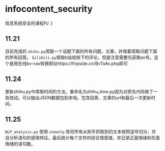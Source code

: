 # infocontent_security
信息系统安全的课程PJ
:)
## 11.21
目前完成的
`zhihu.py`爬取一个话题下面的所有问题，文章，并借着爬取问题下面的所有回答。
`bilibili.py`爬取b站视频下的评论。但是注意需要先获取av号。这个是用在线bv->av转换网址https://fripside.cn/BvToAv.php即可
## 11.24
更新zhihu.py中爬取时间的方法。重命名为zhihu_time.py因为对原先代码做了一些改动。可以输出JSON数据包到本地。包含回答、文章的url和最后一次更新时间。

## 11.25
`NLP_analysis.py` 使用 `snownlp` 库将所有从知乎抓取到的文本按照逗号切分，并且分析语句的感情特征，最后统计每个文件的综合情感值，并记录正面情绪和负面情绪的语句数。
